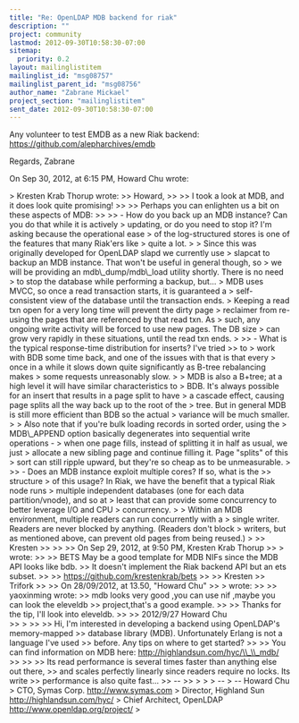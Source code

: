 ```yaml
---
title: "Re: OpenLDAP MDB backend for riak"
description: ""
project: community
lastmod: 2012-09-30T10:58:30-07:00
sitemap:
  priority: 0.2
layout: mailinglistitem
mailinglist_id: "msg08757"
mailinglist_parent_id: "msg08756"
author_name: "Zabrane Mickael"
project_section: "mailinglistitem"
sent_date: 2012-09-30T10:58:30-07:00
---
```



Any volunteer to test EMDB as a new Riak backend:
https://github.com/alepharchives/emdb

Regards,
Zabrane

On Sep 30, 2012, at 6:15 PM, Howard Chu wrote:

&gt; Kresten Krab Thorup wrote:
&gt;&gt; Howard,
&gt;&gt; 
&gt;&gt; I took a look at MDB, and it does look quite promising!
&gt;&gt; 
&gt;&gt; Perhaps you can enlighten us a bit on these aspects of MDB:
&gt;&gt; 
&gt;&gt; - How do you back up an MDB instance? Can you do that while it is actively
&gt; updating, or do you need to stop it? I'm asking because the operational ease
&gt; of the log-structured stores is one of the features that many Riak'ers like
&gt; quite a lot.
&gt; 
&gt; Since this was originally developed for OpenLDAP slapd we currently use 
&gt; slapcat to backup an MDB instance. That won't be useful in general though, so 
&gt; we will be providing an mdb\\_dump/mdb\\_load utility shortly. There is no need 
&gt; to stop the database while performing a backup, but...
&gt; MDB uses MVCC, so once a read transaction starts, it is guaranteed a 
&gt; self-consistent view of the database until the transaction ends.
&gt; Keeping a read txn open for a very long time will prevent the dirty page 
&gt; reclaimer from re-using the pages that are referenced by that read txn. As 
&gt; such, any ongoing write activity will be forced to use new pages. The DB size 
&gt; can grow very rapidly in these situations, until the read txn ends.
&gt; 
&gt;&gt; - What is the typical response-time distribution for inserts? I've tried
&gt;&gt; to
&gt; work with BDB some time back, and one of the issues with that is that every
&gt; once in a while it slows down quite significantly as B-tree rebalancing makes
&gt; some requests unreasonably slow.
&gt; 
&gt; MDB is also a B+tree; at a high level it will have similar characteristics to 
&gt; BDB. It's always possible for an insert that results in a page split to have 
&gt; a cascade effect, causing page splits all the way back up to the root of the 
&gt; tree. But in general MDB is still more efficient than BDB so the actual 
&gt; variance will be much smaller.
&gt; 
&gt; Also note that if you're bulk loading records in sorted order, using the 
&gt; MDB\\_APPEND option basically degenerates into sequential write operations - 
&gt; when one page fills, instead of splitting it in half as usual, we just 
&gt; allocate a new sibling page and continue filling it. Page "splits" of this 
&gt; sort can still ripple upward, but they're so cheap as to be unmeasurable.
&gt; 
&gt;&gt; - Does an MDB instance exploit multiple cores? If so, what is the
&gt;&gt; structure
&gt; of this usage? In Riak, we have the benefit that a typical Riak node runs
&gt; multiple independent databases (one for each data partition/vnode), and so at
&gt; least that can provide some concurrency to better leverage I/O and CPU
&gt; concurrency.
&gt; 
&gt; Within an MDB environment, multiple readers can run concurrently with a 
&gt; single writer. Readers are never blocked by anything. (Readers don't block 
&gt; writers, but as mentioned above, can prevent old pages from being reused.)
&gt; 
&gt;&gt; Kresten
&gt;&gt; 
&gt;&gt; 
&gt;&gt; On Sep 29, 2012, at 9:50 PM, Kresten Krab Thorup 
&gt;&gt; &gt; wrote:
&gt;&gt; 
&gt;&gt; BETS May be a good template for MDB NIFs since the MDB API looks like bdb. 
&gt;&gt; It doesn't implement the Riak backend API but an ets subset.
&gt;&gt; 
&gt;&gt; https://github.com/krestenkrab/bets
&gt;&gt; 
&gt;&gt; Kresten
&gt;&gt; Trifork
&gt;&gt; 
&gt;&gt; On 28/09/2012, at 13.50, "Howard Chu" 
&gt;&gt; &gt; wrote:
&gt;&gt; 
&gt;&gt; yaoxinming wrote:
&gt;&gt; mdb looks very good ,you can use nif ,maybe you can look the eleveldb
&gt;&gt; project,that's a good example.
&gt;&gt; 
&gt;&gt; Thanks for the tip, I'll look into eleveldb.
&gt;&gt; 
&gt;&gt; 2012/9/27 Howard Chu  
&gt;&gt; &gt;
&gt;&gt; 
&gt;&gt; Hi, I'm interested in developing a backend using OpenLDAP's memory-mapped
&gt;&gt; database library (MDB). Unfortunately Erlang is not a language I've used
&gt;&gt; before. Any tips on where to get started?
&gt;&gt; 
&gt;&gt; You can find information on MDB here: http://highlandsun.com/hyc/\\_\\_mdb/
&gt;&gt; 
&gt;&gt; 
&gt;&gt; Its read performance is several times faster than anything else out there,
&gt;&gt; and scales perfectly linearly since readers require no locks. Its write
&gt;&gt; performance is also quite fast...
&gt;&gt; --
&gt;&gt; 
&gt; 
&gt; 
&gt; -- 
&gt; -- Howard Chu
&gt; CTO, Symas Corp. http://www.symas.com
&gt; Director, Highland Sun http://highlandsun.com/hyc/
&gt; Chief Architect, OpenLDAP http://www.openldap.org/project/
&gt; 
